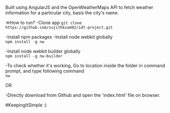 Built using AngularJS and the OpenWeatherMaps API to fetch weather information for a particular city, basis the city's name.

=>How to run?
-Clone app
`git clone https://github.com/sujithksam92/idt-project.git`

-Install npm packages
-Install node webkit globally  
`npm install -g nw`  

-Install node webkit builder globally   
`npm install -g nw-builder`  

-To check whether it's working, Go to location inside the folder in command prompt, and type following command  
`nw`  

OR

-Directly download from Github and open the 'index.html' file on browser.

#KeepingItSimple :)
